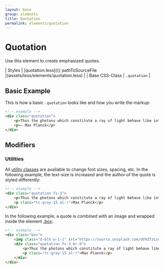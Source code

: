 ```yaml
---
layout: base
group: elements
title: Quotation
permalink: elements/quotation
---
```


# Quotation

<p class="intro">Use this element to create emphasized quotes.</p>

| Styles         | [quotation.less]({{ pathToSourceFile }}assets/less/elements/quotation.less) |
| Base CSS-Class | `.quotation`                                                                |

## Basic Example

This is how a basic `.quotation` looks like and how you write the markup:

```html
<!-- example -->
<div class="quotation">
    <p>Thus the photons which constitute a ray of light behave like intelligent human beings: out of all possible curves, they always select the one which will take them most quickly to their goal.</p>
    <p>– Max Planck</p>
</div>
```

## Modifiers

### Utilities

All [utility classes](/utilities/) are available to change font sizes, spacing, etc. In the following example, the text-size is increased and the author of the quote is styled differently:

```html
<!-- example -->
<div class="quotation fs-3">
    <p>Thus the photons which constitute a ray of light behave like intelligent human beings: out of all possible curves, they always select the one which will take them most quickly to their goal.</p>
    <p class="tc-gray-15 al-r">Max Planck</p>
</div>
```

In the following example, a quote is combined with an image and wrapped inside the element [.box](/elements/box.html):

```html
<!-- example -->
<div class="box">
    <img class="d-blk w-1-1" src="https://source.unsplash.com/dV9ZfzLxaQ4/700x400" alt="" />
    <div class="quotation fs-3 br-0">
        <p>Thus the photons which constitute a ray of light behave like intelligent human beings: out of all possible curves, they always select the one which will take them most quickly to their goal.</p>
        <p class="tc-gray-15 al-r">Max Planck</p>
    </div>
</div>
```